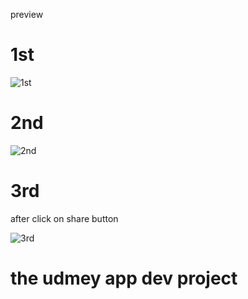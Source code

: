 preview 
# 1st
![1st](https://github.com/Vishallab/lucky-number-app/assets/74778363/17818963-312d-4d7d-8adb-6f785a95365c)

# 2nd

![2nd](https://github.com/Vishallab/lucky-number-app/assets/74778363/49905214-b86e-43ff-974a-53deeaa572df)

# 3rd
after click on share button

![3rd](https://github.com/Vishallab/lucky-number-app/assets/74778363/545ba8c5-a1db-4e9b-9733-2b90cadb944a)

# the udmey app dev project
